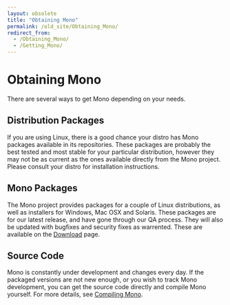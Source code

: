 ```yaml
---
layout: obsolete
title: "Obtaining Mono"
permalink: /old_site/Obtaining_Mono/
redirect_from:
  - /Obtaining_Mono/
  - /Getting_Mono/
---
```


Obtaining Mono
==============

There are several ways to get Mono depending on your needs.

Distribution Packages
---------------------

If you are using Linux, there is a good chance your distro has Mono packages available in its repositories. These packages are probably the best tested and most stable for your particular distribution, however they may not be as current as the ones available directly from the Mono project. Please consult your distro for installation instructions.

Mono Packages
-------------

The Mono project provides packages for a couple of Linux distributions, as well as installers for Windows, Mac OSX and Solaris. These packages are for our latest release, and have gone through our QA process. They will also be updated with bugfixes and security fixes as warrented. These are available on the [Download]({{site.github.url}}/old_site/Downloads "Downloads") page.

Source Code
-----------

Mono is constantly under development and changes every day. If the packaged versions are not new enough, or you wish to track Mono development, you can get the source code directly and compile Mono yourself. For more details, see [Compiling Mono]({{site.github.url}}/old_site/Compiling_Mono "Compiling Mono").

